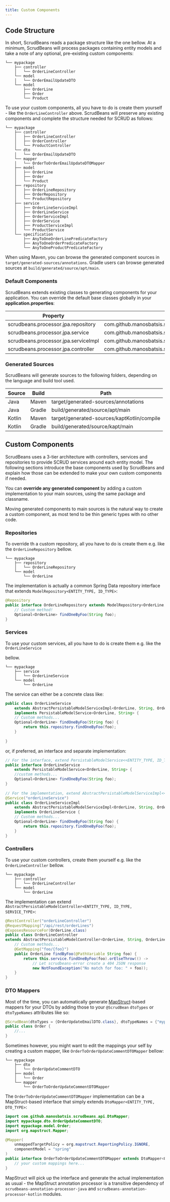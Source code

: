 ```yaml
---
title: Custom Components
---
```


## Code Structure

In short, ScrudBeans reads a package structure like the one bellow. 
At a minimum, ScrudBeans will process packages containing entity models and 
take a note of any optional, pre-existing custom components:

```
└── mypackage
    ├── controller
    │   └── OrderLineController
    └── model
    │   └── OrderEmailUpdateDTO
    └── model
        ├── OrderLine
        ├── Order
        └── Product
```

To use your custom components, all you have to do is create them yourself - like the `OrderLineController` 
above. ScrudBeans will preserve any existing components and complete the structure needed for SCRUD as follows: 

```
└── mypackage
    ├── controller
    │   ├── OrderLineController
    │   ├── OrderController
    │   └── ProductController
    └── dto
    │   └── OrderEmailUpdateDTO
    └── mapper
    │   └── OrderToOrderEmailUpdateDTOMapper
    ├── model
    │   ├── OrderLine
    │   ├── Order
    │   └── Product
    ├── repository
    │   ├── OrderLineRepository
    │   ├── OrderRepository
    │   └── ProductRepository
    ├── service
    │   ├── OrderLineServiceImpl
    │   ├── OrderLineService
    │   ├── OrderServiceImpl
    │   ├── OrderService
    │   ├── ProductServiceImpl
    │   └── ProductService
    └── specification
        ├── AnyToOneOrderLinePredicateFactory
        ├── AnyToOneOrderPredicateFactory
        └── AnyToOneProductPredicateFactory
```

When using Maven, you can browse the generated component sources in `target/generated-sources/annotations`.
Gradle users can browse generated sources at `build/generated/source/apt/main`.

### Default Components

ScrudBeans extends existing classes to generating components for your application. You can override 
the default base classes globally in your __application.properties__:

| Property                             	| Default Value                                                                       	|
|--------------------------------------	|-------------------------------------------------------------------------------------	|
| scrudbeans.processor.jpa.repository  	| com.github.manosbatsis.scrudbeans.common.repository.ModelRepository                 	|
| scrudbeans.processor.jpa.service     	| com.github.manosbatsis.scrudbeans.common.service.PersistableModelService            	|
| scrudbeans.processor.jpa.serviceImpl 	| com.github.manosbatsis.scrudbeans.jpa.service.AbstractPersistableModelServiceImpl   	|
| scrudbeans.processor.jpa.controller  	| com.github.manosbatsis.scrudbeans.jpa.controller.AbstractPersistableModelController 	|

### Generated Sources 

ScrudBeans will generate sources to the following folders, 
depending on the language and build tool used.

| Source   	| Build   	| Path                                        	|
|--------	|---------	|---------------------------------------------	|
| Java   	| Maven   	| target/generated-sources/annotations        	|
| Java   	| Gradle   	| build/generated/source/apt/main        	|
| Kotlin 	| Maven   	| target/generated-sources/kaptKotlin/compile 	|
| Kotlin 	| Gradle 	| build/generated/source/kapt/main            	|

## Custom Components

ScrudBeans uses a 3-tier architecture with controllers, services and repositories to provide SCRUD services 
around each entity model. The following sections introduce the base components used by ScrudBeans and 
explain how those can be extended to make your own custom components if needed.

You can __override any generated component__ by adding a custom implementation to your main sources, 
using the same package and classname. 

Moving generated components to main sources is the natural way to create a custom component, 
as most tend to be thin generic types with no other code. 

### Repositories

To override th a custom repository, all you have to do is create them e.g. like the `OrderLineRepository` bellow.

```
└── mypackage
    ├── repository
    │   └── OrderLineRepository
    └── model
        └── OrderLine
```

The implementation is actually a common Spring Data repository interface that extends 
`ModelRepository<ENTITY_TYPE, ID_TYPE>`:

```java
@Repository
public interface OrderLineRepository extends ModelRepository<OrderLine, String> {
	// Custom method!
    Optional<OrderLine> findOneByFoo(String foo);
}

```

### Services

To use your custom services, all you have to do is create them e.g. like the `OrderLineService` 

bellow.

```
└── mypackage
    ├── service
    │   └── OrderLineService
    └── model
        └── OrderLine
```

The service can either be a concrete class like: 

```java
public class OrderLineService  
	extends AbstractPersistableModelServiceImpl<OrderLine, String, OrderLineRepository>
	implements PersistableModelService<OrderLine, String> {
	// Custom methods...	
	Optional<OrderLine> findOneByFoo(String foo) {
		return this.repository.findOneByFoo(foo);
	}
	
}
```

or, if preferred, an interface and separate implementation:

```java
// For the interface, extend PersistableModelService<<ENTITY_TYPE, ID_TYPE>>
public interface OrderLineService 
	extends PersistableModelService<OrderLine, String> {
	//custom methods...	
	Optional<OrderLine> findOneByFoo(String foo);
}
	
// For the implementation, extend AbstractPersistableModelServiceImpl<<ENTITY_TYPE, ID_TYPE, REPO_TYPE>>
@Service("orderLineService")
public class OrderLineServiceImpl 
	extends AbstractPersistableModelServiceImpl<OrderLine, String, OrderLineRepository> 
	implements OrderLineService {
	// Custom methods...
	Optional<OrderLine> findOneByFoo(String foo) {
		return this.repository.findOneByFoo(foo);
	}
}
```

### Controllers

To use your custom controllers, create them yourself e.g. like the `OrderLineController` 
bellow.

```
└── mypackage
    ├── controller
    │   └── OrderLineController
    └── model
        └── OrderLine
```

The implementation can extend  
`AbstractPersistableModelController<ENTITY_TYPE, ID_TYPE, SERVICE_TYPE>`:

```java
@RestController("orderLineController")
@RequestMapping("/api/rest/orderLines")
@ExposesResourceFor(OrderLine.class)
public class OrderLineController 
extends AbstractPersistableModelController<OrderLine, String, OrderLineService> {
	// Custom methods...
	@GetMapping("foo/{foo}")
	public OrderLine findByFoo(@PathVariable String foo) {
		return this.service.findOneByFoo(foo).orElseThrow(() ->
			// Let scrudbeans-error create a 404 JSON response
			new NotFoundException("No match for foo: " + foo));
	}
}
```

### DTO Mappers

Most of the time, you can automatically generate [MapStruct](http://mapstruct.org/)-based mappers for your DTOs by 
adding those to your `@ScrudBean` `dtoTypes` or `dtoTypeNames` attributes like so:

```java
@ScrudBean(dtoTypes = {OrderUpdateEmailDTO.class}, dtoTypeNames = {"mypackage.dto.OrderUpdateCommentDTO"})
public class Order {
	//...
}
```

Sometimes however, you might want to edit the mappings your self by creating a custom mapper, 
like `OrderToOrderUpdateCommentDTOMapper` bellow:

```
└── mypackage
    ├── dto
    │   └── OrderUpdateCommentDTO
    ├── model
    │   └── Order
    └── mapper
        └── OrderToOrderUpdateCommentDTOMapper
```

The `OrderToOrderUpdateCommentDTOMapper` implementation can be a MapStruct-based interface that simply extends 
`DtoMapper<ENTITY_TYPE, DTO_TYPE>`:

```java
import com.github.manosbatsis.scrudbeans.api.DtoMapper;
import mypackage.dto.OrderUpdateCommentDTO;
import mypackage.model.Order;
import org.mapstruct.Mapper;

@Mapper(
    unmappedTargetPolicy = org.mapstruct.ReportingPolicy.IGNORE,
    componentModel = "spring"
)
public interface OrderToOrderUpdateCommentDTOMapper extends DtoMapper<Order, OrderUpdateCommentDTO> {
	// your custom mappings here...
}
```

MapStruct will pick up the interface and generate the actual implementation as usual - the MapStruct annotation 
processor is a transitive dependency of `scrudbeans-annotation-processor-java` 
and `scrudbeans-annotation-processor-kotlin` modules.

